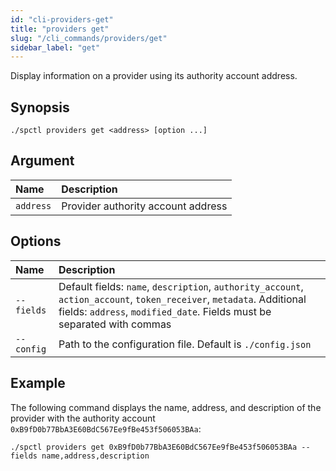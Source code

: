 ```yaml
---
id: "cli-providers-get"
title: "providers get"
slug: "/cli_commands/providers/get"
sidebar_label: "get"
---
```


Display information on a provider using its authority account address.

## Synopsis

```
./spctl providers get <address> [option ...]
```

## Argument

|**Name**| **Description**   |
| :- |:------------------|
|`address`| Provider authority account address |

## Options

|**Name**|**Description**|
|:-|:-|
|`--fields`|Default fields: `name`, `description`, `authority_account`, `action_account`, `token_receiver`, `metadata`. Additional fields: `address`, `modified_date`. Fields must be separated with commas|
|`--config`|Path to the configuration file. Default is `./config.json`|

## Example

The following command displays the name, address, and description of the provider with the authority account `0xB9fD0b77BbA3E60BdC567Ee9fBe453f506053BAa`:

```
./spctl providers get 0xB9fD0b77BbA3E60BdC567Ee9fBe453f506053BAa --fields name,address,description
```